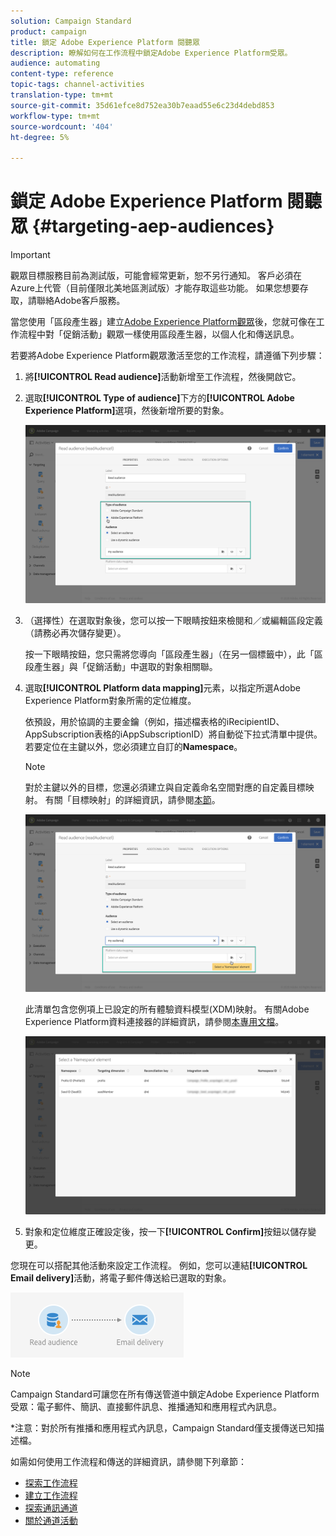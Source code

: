 ```yaml
---
solution: Campaign Standard
product: campaign
title: 鎖定 Adobe Experience Platform 閱聽眾
description: 瞭解如何在工作流程中鎖定Adobe Experience Platform受眾。
audience: automating
content-type: reference
topic-tags: channel-activities
translation-type: tm+mt
source-git-commit: 35d61efce8d752ea30b7eaad55e6c23d4debd853
workflow-type: tm+mt
source-wordcount: '404'
ht-degree: 5%

---
```



# 鎖定 Adobe Experience Platform 閱聽眾 {#targeting-aep-audiences}

>[!IMPORTANT]
>
>觀眾目標服務目前為測試版，可能會經常更新，恕不另行通知。 客戶必須在Azure上代管（目前僅限北美地區測試版）才能存取這些功能。 如果您想要存取，請聯絡Adobe客戶服務。

當您使用「區段產生器」建立[Adobe Experience Platform觀眾](../../integrating/using/aep-about-audience-destinations-service.md)後，您就可像在工作流程中對「促銷活動」觀眾一樣使用區段產生器，以個人化和傳送訊息。

若要將Adobe Experience Platform觀眾激活至您的工作流程，請遵循下列步驟：

1. 將&#x200B;**[!UICONTROL Read audience]**&#x200B;活動新增至工作流程，然後開啟它。

1. 選取&#x200B;**[!UICONTROL Type of audience]**&#x200B;下方的&#x200B;**[!UICONTROL Adobe Experience Platform]**&#x200B;選項，然後新增所要的對象。

   ![](assets/aep_wkf_readaudience.png)

1. （選擇性）在選取對象後，您可以按一下眼睛按鈕來檢閱和／或編輯區段定義（請務必再次儲存變更）。

   按一下眼睛按鈕，您只需將您導向「區段產生器」（在另一個標籤中），此「區段產生器」與「促銷活動」中選取的對象相關聯。

1. 選取&#x200B;**[!UICONTROL Platform data mapping]**&#x200B;元素，以指定所選Adobe Experience Platform對象所需的定位維度。

   依預設，用於協調的主要金鑰（例如，描述檔表格的iRecipientID、AppSubscription表格的iAppSubscriptionID）將自動從下拉式清單中提供。 若要定位在主鍵以外，您必須建立自訂的&#x200B;**Namespace**。

   >[!NOTE]
   >
   >對於主鍵以外的目標，您還必須建立與自定義命名空間對應的自定義目標映射。 有關「目標映射」的詳細資訊，請參閱[本節](../../administration/using/target-mappings-in-campaign.md)。

   ![](assets/aep_wkf_readaudience_namespace.png)

   此清單包含您例項上已設定的所有體驗資料模型(XDM)映射。 有關Adobe Experience Platform資料連接器的詳細資訊，請參閱[本專用文檔](../../integrating/using/aep-about-data-connector.md)。

   ![](assets/aep_wkf_readaudience_namespace2.png)

1. 對象和定位維度正確設定後，按一下&#x200B;**[!UICONTROL Confirm]**&#x200B;按鈕以儲存變更。

您現在可以搭配其他活動來設定工作流程。 例如，您可以連結&#x200B;**[!UICONTROL Email delivery]**&#x200B;活動，將電子郵件傳送給已選取的對象。

![](assets/aep_wkf_email.png)

>[!NOTE]
>
>Campaign Standard可讓您在所有傳送管道中鎖定Adobe Experience Platform受眾：電子郵件、簡訊、直接郵件訊息、推播通知和應用程式內訊息。
>
>*注意：對於所有推播和應用程式內訊息，Campaign Standard僅支援傳送已知描述檔。

如需如何使用工作流程和傳送的詳細資訊，請參閱下列章節：

* [探索工作流程](../../automating/using/get-started-workflows.md)
* [建立工作流程](../../automating/using/building-a-workflow.md)
* [探索通訊通道](../../channels/using/get-started-communication-channels.md)
* [關於通道活動](../../automating/using/about-channel-activities.md)
